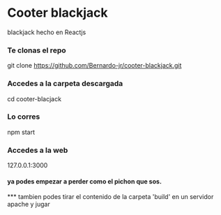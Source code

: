 # Cooter blackjack
blackjack hecho en Reactjs

### Te clonas el repo
git clone https://github.com/Bernardo-jr/cooter-blackjack.git
### Accedes a la carpeta descargada
cd cooter-blacjack
### Lo corres 
npm start
### Accedes a la web
127.0.0.1:3000
#### ya podes empezar a perder como el pichon que sos.

*** tambien podes tirar el contenido de la carpeta 'build' en un servidor apache y jugar
